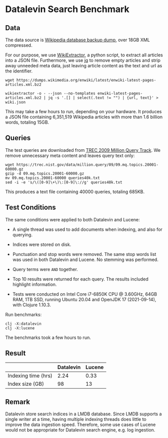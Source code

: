 # Datalevin Search Benchmark

## Data

The data source is [Wikipedia database backup dump](https://dumps.wikimedia.org/enwiki/latest/enwiki-latest-pages-articles.xml.bz2), over 18GB XML compressed.

For our purpose, we use
[WikiExtractor](https://github.com/attardi/wikiextractor), a python script, to
extract all articles into a JSON file. Furthermore, we use [jq](https://stedolan.github.io/jq/) to remove empty articles and strip away unneeded meta data, just leaving article content as the text and url as the identifier.

```console
wget https://dumps.wikimedia.org/enwiki/latest/enwiki-latest-pages-articles.xml.bz2

wikiextractor -o - --json --no-templates enwiki-latest-pages-articles.xml.bz2 | jq -s '.[] | select(.text != "") | {url, text}' > wiki.json
```
This may take a few hours to run, depending on your hardware. It produces a JSON
file containing 6,351,519 Wikipedia articles with more than 1.6 billion words, totaling 15GB.

## Queries

The test queries are downloaded from [TREC 2009 Million Query
Track](https://trec.nist.gov/data/million.query09.html). We
remove unnecessary meta content and leaves query text only:

```console
wget https://trec.nist.gov/data/million.query/09/09.mq.topics.20001-60000.gz
gzip -d 09.mq.topics.20001-60000.gz
mv 09.mq.topics.20001-60000 queries40k.txt
sed -i -e 's/\([0-9]\+\)\:[0-9]\://g' queries40k.txt
```
This produces a text file containing 40000 queries, totaling 685KB.

## Test Conditions

The same conditions were applied to both Datalevin and Lucene:

* A single thread was used to add documents when indexing, and also for querying.

* Indices were stored on disk.

* Punctuation and stop words were removed. The same stop words list was used in
  both Datalevin and Lucene. No stemming was performed.

* Query terms were `AND` together.

* Top 10 results were returned for each query. The results included highlight information.

* Tests were conducted on Intel Core i7-6850K CPU @ 3.60GHz, 64GB RAM, 1TB SSD,
running Ubuntu 20.04 and OpenJDK 17 (2021-09-14), with Clojure 1.10.3.

Run benchmarks:

```
clj -X:datalevin
clj -X:lucene
```

The benchmarks took a few hours to run.

## Result

|   | Datalevin | Lucene |
|----|--------|--------|
| Indexing time (hrs)  | 2.24  | 0.33  |
| Index size (GB)  | 98  |  13      |





## Remark

Datalevin store search indices in a LMDB database. Since LMDB supports a single
writer at a time, having multiple indexing threads does little to improve
the data ingestion speed. Therefore, some use cases of Lucene would not be
appropriate for Datalevin search engine, e.g. log ingestion.
